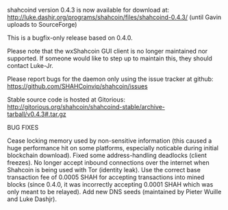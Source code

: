 shahcoind version 0.4.3 is now available for download at:
http://luke.dashjr.org/programs/shahcoin/files/shahcoind-0.4.3/ (until Gavin uploads to SourceForge)

This is a bugfix-only release based on 0.4.0.

Please note that the wxShahcoin GUI client is no longer maintained nor supported. If someone would like to step up to maintain this, they should contact Luke-Jr.

Please report bugs for the daemon only using the issue tracker at github:
https://github.com/SHAHCoinvip/shahcoin/issues

Stable source code is hosted at Gitorious:
http://gitorious.org/shahcoin/shahcoind-stable/archive-tarball/v0.4.3#.tar.gz

BUG FIXES

Cease locking memory used by non-sensitive information (this caused a huge performance hit on some platforms, especially noticable during initial blockchain download).
Fixed some address-handling deadlocks (client freezes).
No longer accept inbound connections over the internet when Shahcoin is being used with Tor (identity leak).
Use the correct base transaction fee of 0.0005 SHAH for accepting transactions into mined blocks (since 0.4.0, it was incorrectly accepting 0.0001 SHAH which was only meant to be relayed).
Add new DNS seeds (maintained by Pieter Wuille and Luke Dashjr).

